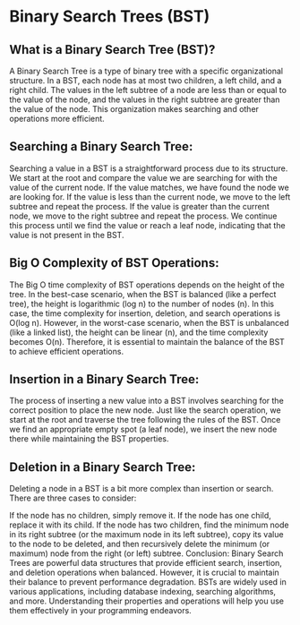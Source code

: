  # Binary Search Trees (BST)



## What is a Binary Search Tree (BST)?
A Binary Search Tree is a type of binary tree with a specific organizational structure. In a BST, each node has at most two children, a left child, and a right child. The values in the left subtree of a node are less than or equal to the value of the node, and the values in the right subtree are greater than the value of the node. This organization makes searching and other operations more efficient.

## Searching a Binary Search Tree:
Searching a value in a BST is a straightforward process due to its structure. We start at the root and compare the value we are searching for with the value of the current node. If the value matches, we have found the node we are looking for. If the value is less than the current node, we move to the left subtree and repeat the process. If the value is greater than the current node, we move to the right subtree and repeat the process. We continue this process until we find the value or reach a leaf node, indicating that the value is not present in the BST.

## Big O Complexity of BST Operations:
The Big O time complexity of BST operations depends on the height of the tree. In the best-case scenario, when the BST is balanced (like a perfect tree), the height is logarithmic (log n) to the number of nodes (n). In this case, the time complexity for insertion, deletion, and search operations is O(log n). However, in the worst-case scenario, when the BST is unbalanced (like a linked list), the height can be linear (n), and the time complexity becomes O(n). Therefore, it is essential to maintain the balance of the BST to achieve efficient operations.

## Insertion in a Binary Search Tree:
The process of inserting a new value into a BST involves searching for the correct position to place the new node. Just like the search operation, we start at the root and traverse the tree following the rules of the BST. Once we find an appropriate empty spot (a leaf node), we insert the new node there while maintaining the BST properties.

## Deletion in a Binary Search Tree:
Deleting a node in a BST is a bit more complex than insertion or search. There are three cases to consider:

If the node has no children, simply remove it.
If the node has one child, replace it with its child.
If the node has two children, find the minimum node in its right subtree (or the maximum node in its left subtree), copy its value to the node to be deleted, and then recursively delete the minimum (or maximum) node from the right (or left) subtree.
Conclusion:
Binary Search Trees are powerful data structures that provide efficient search, insertion, and deletion operations when balanced. However, it is crucial to maintain their balance to prevent performance degradation. BSTs are widely used in various applications, including database indexing, searching algorithms, and more. Understanding their properties and operations will help you use them effectively in your programming endeavors.
